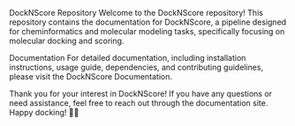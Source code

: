 
DockNScore Repository
Welcome to the DockNScore repository! This repository contains the documentation for DockNScore, a pipeline designed for cheminformatics and molecular modeling tasks, specifically focusing on molecular docking and scoring.

Documentation
For detailed documentation, including installation instructions, usage guide, dependencies, and contributing guidelines, please visit the DockNScore Documentation.

Thank you for your interest in DockNScore! If you have any questions or need assistance, feel free to reach out through the documentation site. Happy docking! 🚀🔬